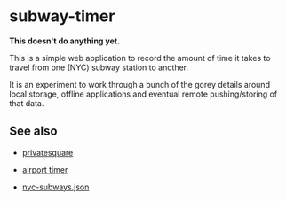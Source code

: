 subway-timer
==

**This doesn't do anything yet.**

This is a simple web application to record the amount of time it takes to travel
from one (NYC) subway station to another.

It is an experiment to work through a bunch of the gorey details around local
storage, offline applications and eventual remote pushing/storing of that data.

See also
--

* [privatesquare](https://github.com/straup/privatesquare)

* [airport timer](https://github.com/straup/airport-timer)

* [nyc-subways.json](https://github.com/straup/nyc-tools/blob/master/data/nyc-subways.json)
